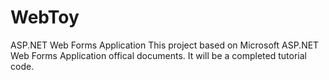 # WebToy
ASP.NET Web Forms Application
This project based on Microsoft ASP.NET Web Forms Application offical documents. It will be a completed tutorial code.
